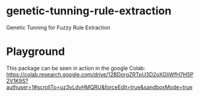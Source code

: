 # genetic-tunning-rule-extraction
Genetic Tunning for Fuzzy Rule Extraction

# Playground
This package can be seen in action in the google Colab: https://colab.research.google.com/drive/12BDorgZRTpU3D2oXGliWfH7H5P2V1K9S?authuser=1#scrollTo=uz3vLdvHMQRU&forceEdit=true&sandboxMode=true
